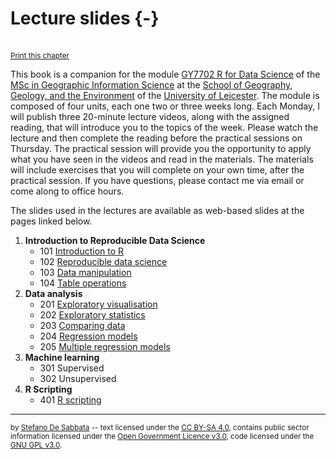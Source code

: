 # Lecture slides {-}

<br/><small><a href="javascript:if(window.print)window.print()">Print this chapter</a></small>

This book is a companion for the module [GY7702 R for Data Science](https://le.ac.uk/modules/2021/gy7702) of the [MSc in Geographic Information Science](https://le.ac.uk/courses/geographical-information-science-msc/2021) at the [School of Geography, Geology, and the Environment](https://le.ac.uk/gge) of the [University of Leicester](https://le.ac.uk/). The module is composed of four units, each one two or three weeks long. Each Monday, I will publish three 20-minute lecture videos, along with the assigned reading, that will introduce you to the topics of the week. Please watch the lecture and then complete the reading before the practical sessions on Thursday. The practical session  will provide you the opportunity to apply what you have seen in the videos and read in the materials. The materials will include exercises that you will complete on your own time, after the practical session. If you have questions, please contact me via email or come along to office hours.

The slides used in the lectures are available as web-based slides at the pages linked below. 

1. **Introduction to Reproducible Data Science**
    - 101 [Introduction to R](slides/101-slides-introduction.html)
    - 102 [Reproducible data science](slides/102-slides-reproducible-data-science.html)
    - 103 [Data manipulation](slides/103-slides-data-manipulation.html)
    - 104 [Table operations](slides/104-slides-table-operations.html)
2. **Data analysis**
    - 201 [Exploratory visualisation](slides/201-slides-data-visualisation.html)
    - 202 [Exploratory statistics](slides/202-slides-exploratory-statistics.html)
    - 203 [Comparing data](slides/203-slides-comparing-data.html)
    - 204 [Regression models](slides/204-slides-regression.html)
    - 205 [Multiple regression models](slides/205-slides-regression-multiple.html)
3. **Machine learning**
    - 301 Supervised
    - 302 Unsupervised
4. **R Scripting**
    - 401 [R scripting](slides/401-slides-scripting.html)


---

<small>by [Stefano De Sabbata](https://sdesabbata.github.io/) -- text licensed under the [CC BY-SA 4.0](https://creativecommons.org/licenses/by-sa/4.0/), contains public sector information licensed under the [Open Government Licence v3.0](http://www.nationalarchives.gov.uk/doc/open-government-licence), code licensed under the [GNU GPL v3.0](https://www.gnu.org/licenses/gpl-3.0.html).</small>

